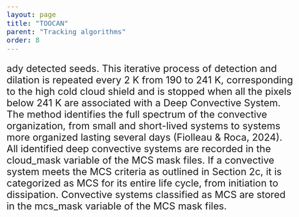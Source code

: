 ```yaml
---
layout: page
title: "TOOCAN"
parent: "Tracking algorithms"
order: 8
---
```

<style>
  /* Increase font size for this page only */
  body {
    font-size: 21px; /* Adjust this value as needed */
  }

  /* Optionally, target specific elements */
  h1 {
    font-size: 2.5em;
  }

  p {
    font-size: 1.2em;
  }
</style>

ady detected seeds. This iterative process of detection and dilation is repeated every 2 K from 190 to 241 K, corresponding to the high cold cloud shield and is stopped when all the pixels below 241 K are associated with a Deep Convective System. The method identifies the full spectrum of the convective organization, from small and short-lived systems to systems more organized lasting several days (Fiolleau & Roca, 2024).
All identified deep convective systems are recorded in the cloud_mask variable of the MCS mask files. If a convective system meets the MCS criteria as outlined in Section 2c, it is categorized as MCS for its entire life cycle, from initiation to dissipation. Convective systems classified as MCS are stored in the mcs_mask variable of the MCS mask files.
